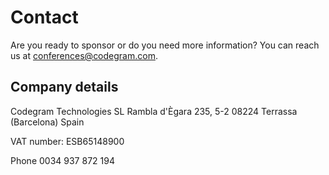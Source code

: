 # Contact

Are you ready to sponsor or do you need more information? You can reach us at [conferences@codegram.com](mailto:conferences@codegram.com).

## Company details

Codegram Technologies SL
Rambla d'Ègara 235, 5-2
08224 Terrassa (Barcelona)
Spain

VAT number: ESB65148900

Phone 0034 937 872 194



